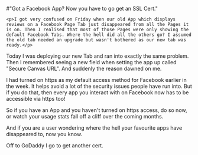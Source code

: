 #"Got a Facebook App? Now you have to go get an SSL Cert."


    <p>I got very confused on Friday when our old App which displays reviews on a Facebook Page Tab just disappeared from all the Pages it is on. Then I realised that most of those Pages were only showing the default Facebook Tabs. Where the hell did all the others go? I assumed the old tab needed an upgrade but wasn't bothered as our new tab was ready.</p>
<p>Today I was deploying our new Tab and ran into exactly the same problem. Then I remembered seeing a new field when setting the app up called "Secure Canvas URL". And suddenly the reason dawned on me.</p>
<p>I had turned on https as my default access method for Facebook earlier in the week. It helps avoid a lot of the security issues people have run into. But if you do that, then every app you interact with on Facebook now has to be accessible via https too!&nbsp;</p>
<p>So if you have an App and you haven't turned on https access, do so now, or watch your usage stats fall off a cliff over the coming months.</p>
<p>And if you are a user wondering where the hell your favourite apps have disappeared to, now you know.</p>
<p>Off to GoDaddy I go to get another cert.</p>
<p>&nbsp;</p>
<p>&nbsp;</p>
  